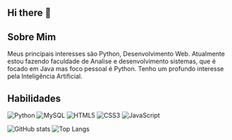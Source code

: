 ## Hi there 👋

##  Sobre Mim
Meus principais interesses são Python, Desenvolvimento Web.
Atualmente estou fazendo faculdade de Analise e desenvolvimento sistemas, que é focado em Java mas foco pessoal é Python. Tenho um profundo interesse pela Inteligência Artificial. 

## Habilidades
![Python](https://img.shields.io/badge/Python-14354C?style=for-the-badge&logo=python&logoColor=white)
![MySQL](https://img.shields.io/badge/MySQL-00000F?style=for-the-badge&logo=mysql&logoColor=white)
![HTML5](https://img.shields.io/badge/html5-%23E34F26B.svg?style=for-the-badge&logo=html5&logoColor=black)
![CSS3](https://img.shields.io/badge/css3-%231572B6.svg?style=for-the-badge&logo=css3&logoColor=black)
![JavaScript](https://img.shields.io/badge/javascript-%23323330.svg?style=for-the-badge&logo=javascript&logoColor=F7DF1E)  


![GitHub stats](https://github-readme-stats.vercel.app/api?username=Dev-Wilk&show_icons=true&theme=tokyonight)
![Top Langs](https://github-readme-stats.vercel.app/api/top-langs/?username=Dev-Wilk&layout=compact)
